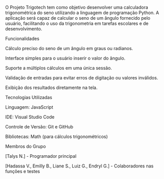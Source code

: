 O Projeto Trigotech tem como objetivo desenvolver uma calculadora trigonométrica do seno utilizando a linguagem de programação Python.
A aplicação será capaz de calcular o seno de um ângulo fornecido pelo usuário, facilitando o uso da trigonometria em tarefas escolares e de desenvolvimento.

Funcionalidades

Cálculo preciso do seno de um ângulo em graus ou radianos.

Interface simples para o usuário inserir o valor do ângulo.

Suporte a múltiplos cálculos em uma única sessão.

Validação de entradas para evitar erros de digitação ou valores inválidos.

Exibição dos resultados diretamente na tela.


Tecnologias Utilizadas

Linguagem: JavaScript

IDE: Visual Studio Code

Controle de Versão: Git e GitHub

Bibliotecas: Math (para cálculos trigonométricos)


Membros do Grupo

[Talys N.] - Programador principal

[Hadassa V., Emilly B., Liane S., Luiz G., Endryl G.] - Colaboradores nas funções e testes
